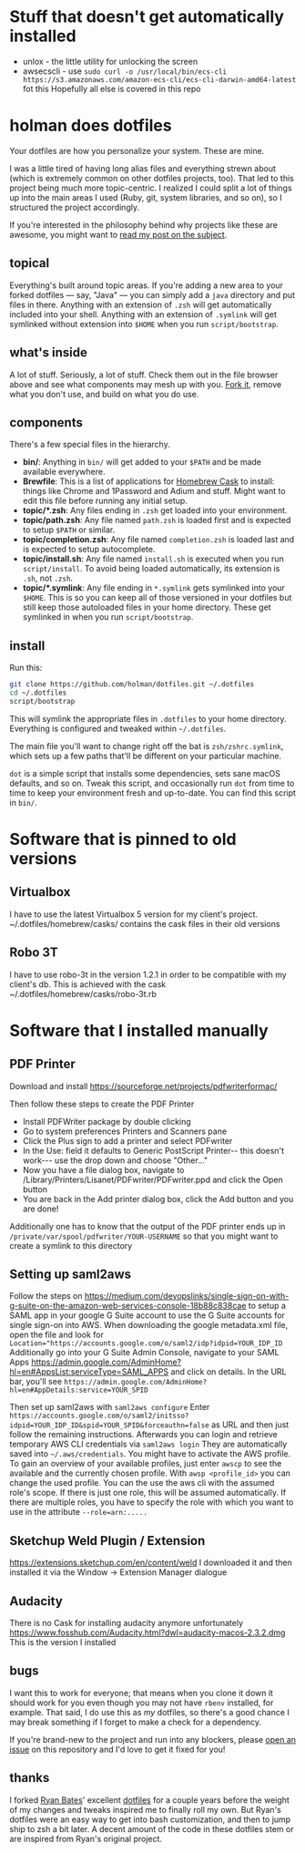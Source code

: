 # Stuff that doesn't get automatically installed
- unlox - the little utility for unlocking the screen
- awsecscli - use `sudo curl -o /usr/local/bin/ecs-cli https://s3.amazonaws.com/amazon-ecs-cli/ecs-cli-darwin-amd64-latest` fot this
Hopefully all else is covered in this repo

# holman does dotfiles

Your dotfiles are how you personalize your system. These are mine.

I was a little tired of having long alias files and everything strewn about
(which is extremely common on other dotfiles projects, too). That led to this
project being much more topic-centric. I realized I could split a lot of things
up into the main areas I used (Ruby, git, system libraries, and so on), so I
structured the project accordingly.

If you're interested in the philosophy behind why projects like these are
awesome, you might want to [read my post on the
subject](http://zachholman.com/2010/08/dotfiles-are-meant-to-be-forked/).

## topical

Everything's built around topic areas. If you're adding a new area to your
forked dotfiles — say, "Java" — you can simply add a `java` directory and put
files in there. Anything with an extension of `.zsh` will get automatically
included into your shell. Anything with an extension of `.symlink` will get
symlinked without extension into `$HOME` when you run `script/bootstrap`.

## what's inside

A lot of stuff. Seriously, a lot of stuff. Check them out in the file browser
above and see what components may mesh up with you.
[Fork it](https://github.com/holman/dotfiles/fork), remove what you don't
use, and build on what you do use.

## components

There's a few special files in the hierarchy.

- **bin/**: Anything in `bin/` will get added to your `$PATH` and be made
  available everywhere.
- **Brewfile**: This is a list of applications for [Homebrew Cask](https://caskroom.github.io) to install: things like Chrome and 1Password and Adium and stuff. Might want to edit this file before running any initial setup.
- **topic/\*.zsh**: Any files ending in `.zsh` get loaded into your
  environment.
- **topic/path.zsh**: Any file named `path.zsh` is loaded first and is
  expected to setup `$PATH` or similar.
- **topic/completion.zsh**: Any file named `completion.zsh` is loaded
  last and is expected to setup autocomplete.
- **topic/install.sh**: Any file named `install.sh` is executed when you run `script/install`. To avoid being loaded automatically, its extension is `.sh`, not `.zsh`.
- **topic/\*.symlink**: Any file ending in `*.symlink` gets symlinked into
  your `$HOME`. This is so you can keep all of those versioned in your dotfiles
  but still keep those autoloaded files in your home directory. These get
  symlinked in when you run `script/bootstrap`.

## install

Run this:

```sh
git clone https://github.com/holman/dotfiles.git ~/.dotfiles
cd ~/.dotfiles
script/bootstrap
```

This will symlink the appropriate files in `.dotfiles` to your home directory.
Everything is configured and tweaked within `~/.dotfiles`.

The main file you'll want to change right off the bat is `zsh/zshrc.symlink`,
which sets up a few paths that'll be different on your particular machine.

`dot` is a simple script that installs some dependencies, sets sane macOS
defaults, and so on. Tweak this script, and occasionally run `dot` from
time to time to keep your environment fresh and up-to-date. You can find
this script in `bin/`.

# Software that is pinned to old versions
## Virtualbox
I have to use the latest Virtualbox 5 version for my client's project.
\~/.dotfiles/homebrew/casks/
contains the cask files in their old versions

## Robo 3T
I have to use robo-3t in the version 1.2.1 in order to be compatible with my
client's db. This is achieved with the cask
\~/.dotfiles/homebrew/casks/robo-3t.rb


# Software that I installed manually
## PDF Printer
Download and install
https://sourceforge.net/projects/pdfwriterformac/

Then follow these steps to create the PDF Printer 

- Install PDFWriter package by double clicking
- Go to system preferences Printers and Scanners pane
- Click the Plus sign to add a printer and select PDFwriter
- In the Use: field it defaults to Generic PostScript Printer-- this doesn't work--- use the drop down and choose "Other..."
- Now you have a file dialog box, navigate to /Library/Printers/Lisanet/PDFwriter/PDFwriter.ppd and click the Open button
- You are back in the Add printer dialog box, click the Add button and you are done!

Additionally one has to know that the output of the PDF printer ends up in
`/private/var/spool/pdfwriter/YOUR-USERNAME`
so that you might want to create a symlink to this directory


## Setting up saml2aws
Follow the steps on 
https://medium.com/devopslinks/single-sign-on-with-g-suite-on-the-amazon-web-services-console-18b88c838cae
to setup a SAML app in your google G Suite account to use the G Suite 
accounts for single sign-on into AWS. When downloading the google metadata.xml
file, open the file and look for 
`Location="https://accounts.google.com/o/saml2/idp?idpid=YOUR_IDP_ID`
Additionally go into your G Suite Admin Console, navigate to your SAML Apps
https://admin.google.com/AdminHome?hl=en#AppsList:serviceType=SAML_APPS
and click on details. In the URL bar, you'll see 
`https://admin.google.com/AdminHome?hl=en#AppDetails:service=YOUR_SPID `

Then set up saml2aws with
`saml2aws configure`
Enter 
`https://accounts.google.com/o/saml2/initsso?idpid=YOUR_IDP_ID&spid=YOUR_SPID&forceauthn=false`
as URL and then just follow the remaining instructions. 
Afterwards you can login and retrieve temporary AWS CLI credentials via
`saml2aws login` 
They are automatically saved into `~/.aws/credentials`. You might have to
activate the AWS profile. To gain an overview of your available profiles,
just enter `awscp` to see the available and the currently chosen profile.
With `awsp <profile_id>` you can change the used profile.
You can the use the aws cli with the assumed role's scope.
If there is just one role, this will be assumed automatically.
If there are multiple roles, you have to specify the role with which you
want to use in the attribute `--role=arn:.....`

## Sketchup Weld Plugin / Extension 
https://extensions.sketchup.com/en/content/weld
I downloaded it and then installed it via the Window -> Extension Manager
dialogue

## Audacity
There is no Cask for installing audacity anymore unfortunately
https://www.fosshub.com/Audacity.html?dwl=audacity-macos-2.3.2.dmg
This is the version I installed


## bugs

I want this to work for everyone; that means when you clone it down it should
work for you even though you may not have `rbenv` installed, for example. That
said, I do use this as *my* dotfiles, so there's a good chance I may break
something if I forget to make a check for a dependency.

If you're brand-new to the project and run into any blockers, please
[open an issue](https://github.com/holman/dotfiles/issues) on this repository
and I'd love to get it fixed for you!

## thanks

I forked [Ryan Bates](http://github.com/ryanb)' excellent
[dotfiles](http://github.com/ryanb/dotfiles) for a couple years before the
weight of my changes and tweaks inspired me to finally roll my own. But Ryan's
dotfiles were an easy way to get into bash customization, and then to jump ship
to zsh a bit later. A decent amount of the code in these dotfiles stem or are
inspired from Ryan's original project.
